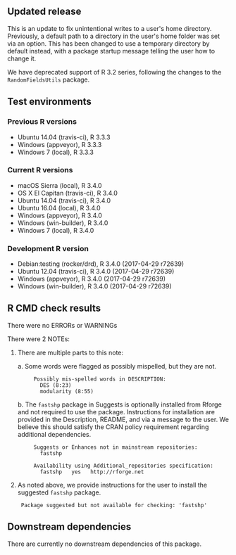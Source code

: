 ## Updated release

This is an update to fix unintentional writes to a user's home directory.
Previously, a default path to a directory in the user's home folder was set via an option.
This has been changed to use a temporary directory by default instead, with a package startup message telling the user how to change it.

We have deprecated support of R 3.2 series, following the changes to the `RandomFieldsUtils` package.

## Test environments

### Previous R versions
* Ubuntu 14.04        (travis-ci), R 3.3.3
* Windows              (appveyor), R 3.3.3
* Windows 7               (local), R 3.3.3

### Current R versions
* macOS Sierra         (local), R 3.4.0
* OS X El Capitan  (travis-ci), R 3.4.0
* Ubuntu 14.04     (travis-ci), R 3.4.0
* Ubuntu 16.04         (local), R 3.4.0
* Windows           (appveyor), R 3.4.0
* Windows        (win-builder), R 3.4.0
* Windows 7            (local), R 3.4.0

### Development R version
* Debian:testing  (rocker/drd), R 3.4.0 (2017-04-29 r72639)
* Ubuntu 12.04     (travis-ci), R 3.4.0 (2017-04-29 r72639)
* Windows           (appveyor), R 3.4.0 (2017-04-29 r72639)
* Windows        (win-builder), R 3.4.0 (2017-04-29 r72639)

## R CMD check results

There were no ERRORs or WARNINGs

There were 2 NOTEs:

1. There are multiple parts to this note:

    a. Some words were flagged as possibly mispelled, but they are not. 
     
            Possibly mis-spelled words in DESCRIPTION: 
              DES (8:23) 
              modularity (8:55) 

    b. The `fastshp` package in Suggests is optionally installed from Rforge and not required to use the package. Instructions for installation are provided in the Description, README, and via a message to the user. We believe this should satisfy the CRAN policy requirement regarding additional dependencies.

            Suggests or Enhances not in mainstream repositories:
              fastshp
          
            Availability using Additional_repositories specification:
              fastshp   yes   http://rforge.net

2. As noted above, we provide instructions for the user to install the suggested `fastshp` package.

        Package suggested but not available for checking: 'fastshp'

## Downstream dependencies

There are currently no downstream dependencies of this package.
